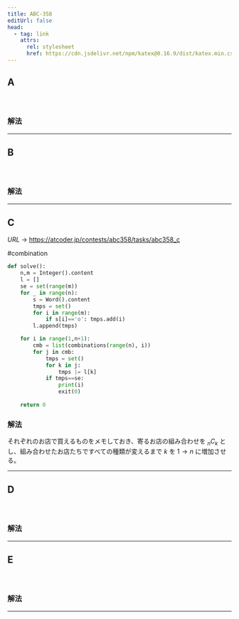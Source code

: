 ```yaml
---
title: ABC-358
editUrl: false
head:
  - tag: link
    attrs:
      rel: stylesheet
      href: https://cdn.jsdelivr.net/npm/katex@0.16.9/dist/katex.min.css
---
```


## A

#

```Python
```

### 解法

***

## B

#

```Python
```

### 解法

***

## C

$URL\:\to$ <https://atcoder.jp/contests/abc358/tasks/abc358_c>

 <span class="sl-obs-tag">#combination</span>

```Python
def solve():
    n,m = Integer().content
    l = []
    se = set(range(m))
    for _ in range(n):
        s = Word().content
        tmps = set()
        for i in range(m):
            if s[i]=='o': tmps.add(i)
        l.append(tmps)

    for i in range(1,n+1):
        cmb = list(combinations(range(n), i))
        for j in cmb:
            tmps = set()
            for k in j:
                tmps |= l[k]
            if tmps==se:
                print(i)
                exit(0)
    
    return 0
```

### 解法

それぞれのお店で買えるものをメモしておき、寄るお店の組み合わせを ${}_{n} C_k$ とし、組み合わせたお店たちですべての種類が変えるまで $k$ を $1 \to n$ に増加させる。

***

## D

#

```Python
```

### 解法

***

## E

#

```Python
```

### 解法

***
